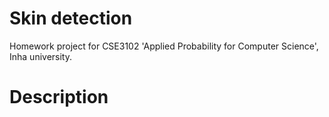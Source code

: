﻿# Skin detection

Homework project for CSE3102 'Applied Probability for Computer Science', Inha university.

# Description
